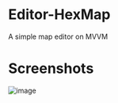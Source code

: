 # Editor-HexMap
A simple map editor on MVVM
# Screenshots
![image](https://user-images.githubusercontent.com/75575566/171409443-476461e5-6de9-4c6f-9e88-12e600e25d65.png)
